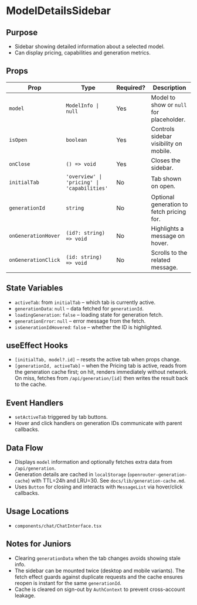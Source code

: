 # ModelDetailsSidebar

## Purpose

- Sidebar showing detailed information about a selected model.
- Can display pricing, capabilities and generation metrics.

## Props

| Prop                | Type                                        | Required? | Description                               |
| ------------------- | ------------------------------------------- | --------- | ----------------------------------------- |
| `model`             | `ModelInfo \| null`                         | Yes       | Model to show or `null` for placeholder.  |
| `isOpen`            | `boolean`                                   | Yes       | Controls sidebar visibility on mobile.    |
| `onClose`           | `() => void`                                | Yes       | Closes the sidebar.                       |
| `initialTab`        | `'overview' \| 'pricing' \| 'capabilities'` | No        | Tab shown on open.                        |
| `generationId`      | `string`                                    | No        | Optional generation to fetch pricing for. |
| `onGenerationHover` | `(id?: string) => void`                     | No        | Highlights a message on hover.            |
| `onGenerationClick` | `(id: string) => void`                      | No        | Scrolls to the related message.           |

## State Variables

- `activeTab`: from `initialTab` – which tab is currently active.
- `generationData`: `null` – data fetched for `generationId`.
- `loadingGeneration`: `false` – loading state for generation fetch.
- `generationError`: `null` – error message from the fetch.
- `isGenerationIdHovered`: `false` – whether the ID is highlighted.

## useEffect Hooks

- `[initialTab, model?.id]` – resets the active tab when props change.
- `[generationId, activeTab]` – when the Pricing tab is active, reads from the generation cache first; on hit, renders immediately without network. On miss, fetches from `/api/generation/[id]` then writes the result back to the cache.

## Event Handlers

- `setActiveTab` triggered by tab buttons.
- Hover and click handlers on generation IDs communicate with parent callbacks.

## Data Flow

- Displays `model` information and optionally fetches extra data from `/api/generation`.
- Generation details are cached in `localStorage` (`openrouter-generation-cache`) with TTL=24h and LRU=30. See `docs/lib/generation-cache.md`.
- Uses `Button` for closing and interacts with `MessageList` via hover/click callbacks.

## Usage Locations

- `components/chat/ChatInterface.tsx`

## Notes for Juniors

- Clearing `generationData` when the tab changes avoids showing stale info.
- The sidebar can be mounted twice (desktop and mobile variants). The fetch effect guards against duplicate requests and the cache ensures reopen is instant for the same `generationId`.
- Cache is cleared on sign-out by `AuthContext` to prevent cross-account leakage.
